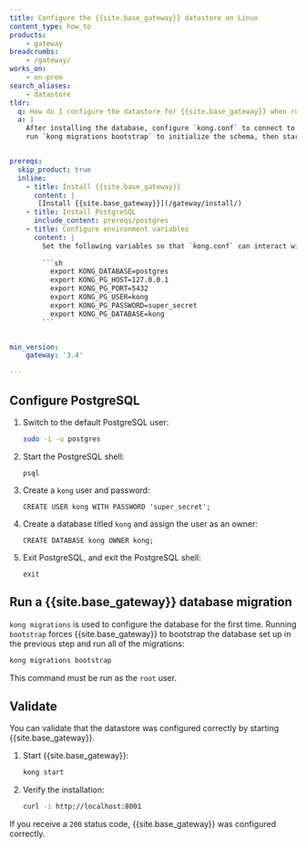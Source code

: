 ```yaml
---
title: Configure the {{site.base_gateway}} datastore on Linux
content_type: how_to
products:
    - gateway
breadcrumbs: 
    - /gateway/
works_on:
    - on-prem
search_aliases: 
    - datastore
tldr:
  q: How do I configure the datastore for {{site.base_gateway}} when running on Linux?
  a: |
    After installing the database, configure `kong.conf` to connect to PostgreSQL,
    run `kong migrations bootstrap` to initialize the schema, then start {{site.base_gateway}}.


prereqs:
  skip_product: true
  inline:
    - title: Install {{site.base_gateway}}
      content: |
       [Install {{site.base_gateway}}](/gateway/install/)
    - title: Install PostgreSQL
      include_content: prereqs/postgres
    - title: Configure environment variables
      content: |
        Set the following variables so that `kong.conf` can interact with the datastore:
        
        ```sh
          export KONG_DATABASE=postgres
          export KONG_PG_HOST=127.0.0.1
          export KONG_PG_PORT=5432
          export KONG_PG_USER=kong
          export KONG_PG_PASSWORD=super_secret
          export KONG_PG_DATABASE=kong
        ```


min_version:
    gateway: '3.4'

---
```



## Configure PostgreSQL 

1. Switch to the default PostgreSQL user: 

    ```sh
    sudo -i -u postgres
    ```
1. Start the PostgreSQL shell:

    ```
    psql 
    ```
1. Create a `kong` user and password:

    ```
    CREATE USER kong WITH PASSWORD 'super_secret';
    ```
1. Create a database titled `kong` and assign the user as an owner:

    ```
    CREATE DATABASE kong OWNER kong;
    ```
1. Exit PostgreSQL, and exit the PostgreSQL shell:
    
    ```
    exit
    ```

## Run a {{site.base_gateway}} database migration

`kong migrations` is used to configure the database for the first time. 
Running `bootstrap` forces {{site.base_gateway}} to bootstrap the database set up in the previous step and run all of the migrations: 

```sh
kong migrations bootstrap
```

This command must be run as the `root` user. 

## Validate

You can validate that the datastore was configured correctly by starting {{site.base_gateway}}. 

1. Start {{site.base_gateway}}:

    ```sh
    kong start
    ```
2. Verify the installation:

    ```sh
    curl -i http://localhost:8001
    ```
If you receive a `200` status code, {{site.base_gateway}} was configured correctly. 